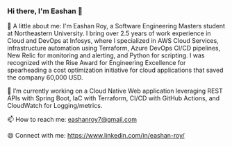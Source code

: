 ### Hi there, I'm Eashan 👋

<!--
**eashanroy7/eashanroy7** is a ✨ _special_ ✨ repository because its `README.md` (this file) appears on your GitHub profile.

Here are some ideas to get you started:
-->
🌱 A little about me: I'm Eashan Roy, a Software Engineering Masters student at Northeastern University. I bring over 2.5 years of work experience in Cloud and DevOps at Infosys, where I specialized in AWS Cloud Services, infrastructure automation using Terraform, Azure DevOps CI/CD pipelines, New Relic for monitoring and alerting, and Python for scripting. I was recognized with the Rise Award for Engineering Excellence for spearheading a cost optimization initiative for cloud applications that saved the company 60,000 USD.

🔭 I’m currently working on a Cloud Native Web application leveraging REST APIs with Spring Boot, IaC with Terraform, CI/CD with GitHub Actions, and CloudWatch for Logging/metrics.

📫 How to reach me: eashanroy7@gmail.com

😄 Connect with me: https://www.linkedin.com/in/eashan-roy/

